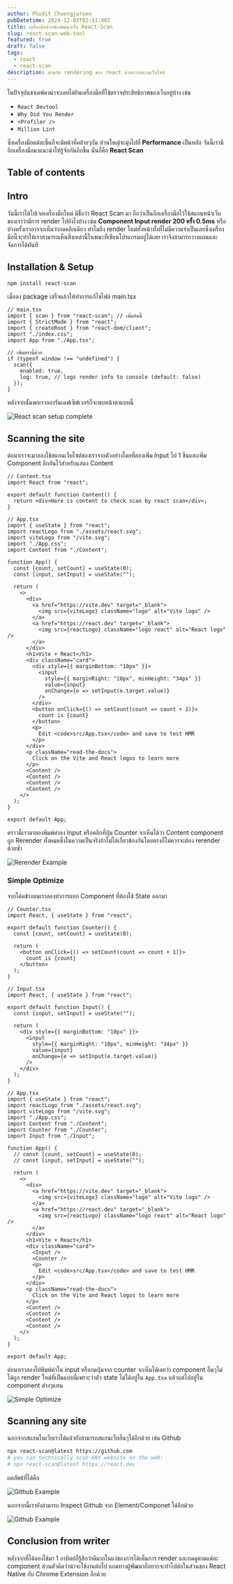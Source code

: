 ```yaml
---
author: Phudit Chuengjaroen
pubDatetime: 2024-12-03T02:11:00Z
title: เครื่องมือช่วยนักพัฒนาเว็บ React-Scan
slug: react-scan-web-tool
featured: true
draft: false
tags:
  - react
  - react-scan
description: ตามจับ rendering ของ react ด้วยการสแกนเว็บไซต์
---
```


ในปัจจุบันขาเดฟคงน่าจะเคยได้ยินเครื่องมือที่ใช้ตรวจประสิทธิภาพของเว็บอยู่บ้าง เช่น

- `React Devtool`
- `Why Did You Render`
- `<Profiler />`
- `Million Lint`

ซึ่งเครื่องมือแต่ละชิ้นก็จะมีหน้าที่คล้ายๆกัน ส่วนใหญ่จะมุ่งไปที่ <b>Performance</b> เป็นหลัก วันนี้เรามีอีกเครื่องมือมาแนะนำให้รู้จักกันอีกชิ้น นั่นก็คือ <b>React Scan</b>

## Table of contents

## Intro

วันนี้เราได้ไปเจอเครื่องมือใหม่ มีชื่อว่า React Scan มา ถือว่าเป็นอีกเครื่องมือไว้ใช้สแกนหน้าเว็บของเราว่ามีการ render ไปยังไงบ้าง เช่น <b>Component Input render 200 ครั้ง 0.5ms</b> หรือบ้างครั้งเราอาจจะเห็นว่ากดคลิกเดียว ทำไมถึง render ใหม่ทั้งหน้าทั้งที่ไม่มีความจำเป็นเลยซึ่งเครื่องมือนี้จะทำให้เราสามารถเห็นสิ่งเหล่านี้ในขณะที่เขียนโปรแกรมอยู่ได้เลย เราจึงสามารถวางแผนและจัดการได้ทันที

## Installation & Setup

```bash
npm install react-scan
```

เมื่อลง package เสร็จแล้วให้ทำการแก้ไขไฟล์ main.tsx

```tsx
// main.tsx
import { scan } from "react-scan"; // เพิ่มอันนี้
import { StrictMode } from "react";
import { createRoot } from "react-dom/client";
import "./index.css";
import App from "./App.tsx";

// เพิ่มตรงนี้ด้วย
if (typeof window !== "undefined") {
  scan({
    enabled: true,
    log: true, // logs render info to console (default: false)
  });
}
```

หลังจากนั้นพอเราลองรันเดฟเซิฟเวอร์ก็จะพบหน้าตาแบบนี้

![React scan setup complete](@assets/react-scan/starter-vite-typescript.png)

## Scanning the site

ต่อมาเราจะมาลองใช้สแกนเว็บไซต์ของเราจากตัวอย่างโดยที่ลองเพิ่ม Input ไป 1 ชิ้นและเพิ่ม Component อีกอันไว้สำหรับแสดง Content

```tsx
// Content.tsx
import React from "react";

export default function Content() {
  return <div>Here is content to check scan by react scan</div>;
}
```

```tsx
// App.tsx
import { useState } from "react";
import reactLogo from "./assets/react.svg";
import viteLogo from "/vite.svg";
import "./App.css";
import Content from "./Content";

function App() {
  const [count, setCount] = useState(0);
  const [input, setInput] = useState("");

  return (
    <>
      <div>
        <a href="https://vite.dev" target="_blank">
          <img src={viteLogo} className="logo" alt="Vite logo" />
        </a>
        <a href="https://react.dev" target="_blank">
          <img src={reactLogo} className="logo react" alt="React logo" />
        </a>
      </div>
      <h1>Vite + React</h1>
      <div className="card">
        <div style={{ marginBottom: "10px" }}>
          <input
            style={{ marginRight: "10px", minHeight: "34px" }}
            value={input}
            onChange={e => setInput(e.target.value)}
          />
        </div>
        <button onClick={() => setCount(count => count + 1)}>
          count is {count}
        </button>
        <p>
          Edit <code>src/App.tsx</code> and save to test HMR
        </p>
      </div>
      <p className="read-the-docs">
        Click on the Vite and React logos to learn more
      </p>
      <Content />
      <Content />
      <Content />
      <Content />
    </>
  );
}

export default App;
```

คราวนี้เรามาลองพิมพ์ค่าลง Input หรือคลิกที่ปุ่ม Counter
จะเห็นได้ว่า Content component ถูก Rerender ทั้งหมดซึ่งในความเป็นจริงถ้าไม่ได้เกี่ยวข้องกันโดยตรงก็ไม่ควรจะต้อง rerender ด้วยซ้ำ

![Rerender Example](@assets/react-scan/re-render-example.png)

### Simple Optimize

จากโค้ดข้างบนเราลองทำการแยก Component ที่ต้องใช้ State ออกมา

```tsx
// Counter.tsx
import React, { useState } from "react";

export default function Counter() {
  const [count, setCount] = useState(0);

  return (
    <button onClick={() => setCount(count => count + 1)}>
      count is {count}
    </button>
  );
}
```

```tsx
// Input.tsx
import React, { useState } from "react";

export default function Input() {
  const [input, setInput] = useState("");

  return (
    <div style={{ marginBottom: "10px" }}>
      <input
        style={{ marginRight: "10px", minHeight: "34px" }}
        value={input}
        onChange={e => setInput(e.target.value)}
      />
    </div>
  );
}
```

```tsx
// App.tsx
import { useState } from "react";
import reactLogo from "./assets/react.svg";
import viteLogo from "/vite.svg";
import "./App.css";
import Content from "./Content";
import Counter from "./Counter";
import Input from "./Input";

function App() {
  // const [count, setCount] = useState(0);
  // const [input, setInput] = useState("");

  return (
    <>
      <div>
        <a href="https://vite.dev" target="_blank">
          <img src={viteLogo} className="logo" alt="Vite logo" />
        </a>
        <a href="https://react.dev" target="_blank">
          <img src={reactLogo} className="logo react" alt="React logo" />
        </a>
      </div>
      <h1>Vite + React</h1>
      <div className="card">
        <Input />
        <Counter />
        <p>
          Edit <code>src/App.tsx</code> and save to test HMR
        </p>
      </div>
      <p className="read-the-docs">
        Click on the Vite and React logos to learn more
      </p>
      <Content />
      <Content />
      <Content />
      <Content />
    </>
  );
}

export default App;
```

ต่อมาเราลองไปพิมพ์ค่าใน input หรือกดปุ่มจาก counter จะเห็นได้เลยว่า component อื่นๆไม่ได้ถูก render ใหม่ที่เป็นแบบนี้เพราะว่าตัว state ไม่ได้อยู่ใน `App.tsx` แล้วแต่ไปอยู่ใน component ต่างๆแทน

![Simple Optimize](@assets/react-scan/simple-optimize.gif)

## Scanning any site

นอกจากสแกนในเว็บเราได้แล้วยังสามารถสแกนเว็บอื่นๆได้อีกด้วย เช่น Github

```bash
npx react-scan@latest https://github.com
# you can technically scan ANY website on the web:
# npx react-scan@latest https://react.dev
```

ผลลัพธ์ที่ได้คือ

![Github Example](@assets/react-scan/scanning-any-site.png)

นอกจากนี้เรายังสามารถ Inspect Github จาก Element/Componet ได้อีกด้วย

![Github Example](@assets/react-scan/inspect-on-element.png)

## Conclusion from writer

หลังจากที่ได้ลองใช้มา 1 อาทิตย์ก็รู้สึกว่าดีมากในแง่ของการได้เห็นการ render และกดดูตามแต่ละ component ส่วนตัวคิดว่าน่าจะใช้งานต่อไป แถมทางผู้พัฒนาก็อยากจะทำไปต่อในส่วนของ React Native กับ Chrome Extension อีกด้วย